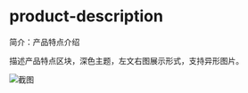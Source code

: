 # product-description

简介：产品特点介绍

描述产品特点区块，深色主题，左文右图展示形式，支持异形图片。

![截图](https://img.alicdn.com/tfs/TB14iKGpTtYBeNjy1XdXXXXyVXa-2600-1002.png)
